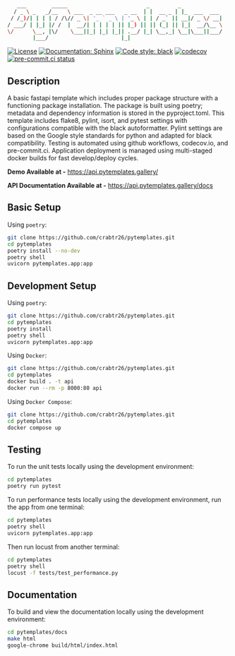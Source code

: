 ```bash

   ___        _____                         _         _
  / _ \ _   _/__   \ ___  _ __ ___   _ __  | |  __ _ | |_  ___  ___
 / /_)/| | | | / /\// _ \| '_ ` _ \ | '_ \ | | / _` || __|/ _ \/ __|
/ ___/ | |_| |/ /  |  __/| | | | | || |_) || || (_| || |_|  __/\__ \
\/      \__, |\/    \___||_| |_| |_|| .__/ |_| \__,_| \__|\___||___/
        |___/                       |_|

```
<!-- source - https://patorjk.com/software/taag/#p=display&h=1&f=Ogre&t=PyTemplates -->

[![License](https://img.shields.io/badge/License-Creative%20Commons%20Zero%20v1.0-informational?style=flat)](./LICENSE)
[![Documentation: Sphinx](https://img.shields.io/badge/Documentation-Sphinx-08476D?style=flat)](https://www.sphinx-doc.org/en/master/)
[![Code style: black](https://img.shields.io/badge/code%20style-black-151515?style=flat)](https://github.com/psf/black)
[![codecov](https://codecov.io/gh/crabtr26/pytemplates/branch/main/graph/badge.svg?token=RRYTJVFDG3)](https://codecov.io/gh/crabtr26/pytemplates)
[![pre-commit.ci status](https://results.pre-commit.ci/badge/github/crabtr26/pytemplates/main.svg)](https://results.pre-commit.ci/latest/github/crabtr26/pytemplates/main)
<!-- [![Imports: isort](https://img.shields.io/badge/%20imports-isort-EE8236?style=flat)](https://pycqa.github.io/isort/) -->

## Description

A basic fastapi template which includes proper package structure with a functioning package installation.
The package is built using poetry; metadata and dependency information is stored in the pyproject.toml.
This template includes flake8, pylint, isort, and pytest settings with configurations compatible with
the black autoformatter. Pylint settings are based on the Google style standards for python
and adapted for black compatibility.  Testing is automated using github workflows, codecov.io,
and pre-commit.ci. Application deployment is managed using multi-staged docker builds for fast develop/deploy
cycles.

**Demo Available at -** https://api.pytemplates.gallery/

**API Documentation Available at -** https://api.pytemplates.gallery/docs

## Basic Setup

Using `poetry`:

```bash
git clone https://github.com/crabtr26/pytemplates.git
cd pytemplates
poetry install --no-dev
poetry shell
uvicorn pytemplates.app:app
```

## Development Setup

Using `poetry`:

```bash
git clone https://github.com/crabtr26/pytemplates.git
cd pytemplates
poetry install
poetry shell
uvicorn pytemplates.app:app
```

Using `Docker`:

```bash
git clone https://github.com/crabtr26/pytemplates.git
cd pytemplates
docker build . -t api
docker run --rm -p 8000:80 api
```

Using `Docker Compose`:

```bash
git clone https://github.com/crabtr26/pytemplates.git
cd pytemplates
docker compose up
```

## Testing

To run the unit tests locally using the development environment:

```bash
cd pytemplates
poetry run pytest
```

To run performance tests locally using the development environment,
run the app from one terminal:

```bash
cd pytemplates
poetry shell
uvicorn pytemplates.app:app
```

Then run locust from another terminal:

```bash
cd pytemplates
poetry shell
locust -f tests/test_performance.py
```

## Documentation

To build and view the documentation locally using the development environment:

```bash
cd pytemplates/docs
make html
google-chrome build/html/index.html
```
